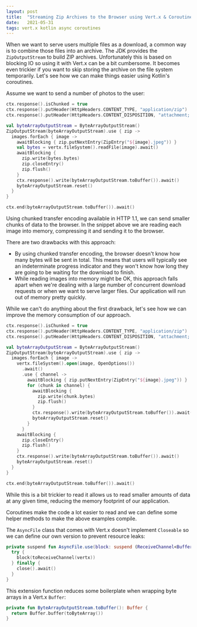 ```yaml
---
layout: post
title:  "Streaming Zip Archives to the Browser using Vert.x & Coroutines"
date:   2021-05-31
tags: vert.x kotlin async coroutines
---
```


When we want to serve users multiple files as a download, a common way is to combine those files into an archive. The JDK
provides the `ZipOutputStream` to build ZIP archives. Unfortunately this is based on blocking IO so using it with Vert.x
can be a bit cumbersome. It becomes even trickier if you want to skip storing the archive on the file system temporarily.
Let's see how we can make things easier using Kotlin's coroutines.

Assume we want to send a number of photos to the user:

```kotlin
ctx.response().isChunked = true
ctx.response().putHeader(HttpHeaders.CONTENT_TYPE, "application/zip")
ctx.response().putHeader(HttpHeaders.CONTENT_DISPOSITION, "attachment; filename=\"album.zip\"")

val byteArrayOutputStream = ByteArrayOutputStream()
ZipOutputStream(byteArrayOutputStream).use { zip ->
  images.forEach { image ->
    awaitBlocking { zip.putNextEntry(ZipEntry("${image}.jpeg")) }
    val bytes = vertx.fileSystem().readFile(image).await()
    awaitBlocking {
      zip.write(bytes.bytes)
      zip.closeEntry()
      zip.flush()
    }
    ctx.response().write(byteArrayOutputStream.toBuffer()).await()
    byteArrayOutputStream.reset()
  }
}

ctx.end(byteArrayOutputStream.toBuffer()).await()
```

Using chunked transfer encoding available in HTTP 1.1, we can send smaller chunks of data to the browser. In the snippet above
we are reading each image into memory, compressing it and sending it to the browser.

There are two drawbacks with this approach:
* By using chunked transfer encoding, the browser doesn't know how many bytes will be sent in total. This means that users will
typically see an indeterminate progress indicator and they won't know how long they are going to be waiting for the download to
finish.
* While reading images into memory might be OK, this approach falls apart when we're dealing with a large number of concurrent download
requests or when we want to serve larger files. Our application will run out of memory pretty quickly.

While we can't do anything about the first drawback, let's see how we can improve the memory consumption of our approach.

```kotlin
ctx.response().isChunked = true
ctx.response().putHeader(HttpHeaders.CONTENT_TYPE, "application/zip")
ctx.response().putHeader(HttpHeaders.CONTENT_DISPOSITION, "attachment; filename=\"archive.zip\"")

val byteArrayOutputStream = ByteArrayOutputStream()
ZipOutputStream(byteArrayOutputStream).use { zip ->
  images.forEach { image ->
    vertx.fileSystem().open(image, OpenOptions())
      .await()
      .use { channel ->
        awaitBlocking { zip.putNextEntry(ZipEntry("${image}.jpeg")) }
        for (chunk in channel) {
          awaitBlocking {
            zip.write(chunk.bytes)
            zip.flush()
          }
          ctx.response().write(byteArrayOutputStream.toBuffer()).await()
          byteArrayOutputStream.reset()
        }
      }
    awaitBlocking {
      zip.closeEntry()
      zip.flush()
    }
    ctx.response().write(byteArrayOutputStream.toBuffer()).await()
    byteArrayOutputStream.reset()
  }
}

ctx.end(byteArrayOutputStream.toBuffer()).await()
```

While this is a bit trickier to read it allows us to read smaller amounts of data at any given time, reducing the memory
footprint of our application.

Coroutines make the code a lot easier to read and we can define some helper methods to make the
above examples compile.

The `AsyncFile` class that comes with Vert.x doesn't implement `Closeable` so we can define our own version to prevent
resource leaks:
```kotlin
private suspend fun AsyncFile.use(block: suspend (ReceiveChannel<Buffer>) -> Unit) {
  try {
    block(toReceiveChannel(vertx))
  } finally {
    close().await()
  }
}
```

This extension function reduces some boilerplate when wrapping byte arrays in a Vert.x `Buffer`:
```kotlin
private fun ByteArrayOutputStream.toBuffer(): Buffer {
  return Buffer.buffer(toByteArray())
}
```

